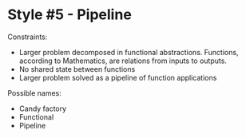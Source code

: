 # Style #5 - Pipeline

Constraints:

- Larger problem decomposed in functional abstractions. Functions, according to Mathematics, are relations from inputs to outputs.
- No shared state between functions
- Larger problem solved as a pipeline of function applications

Possible names:

- Candy factory
- Functional
- Pipeline
